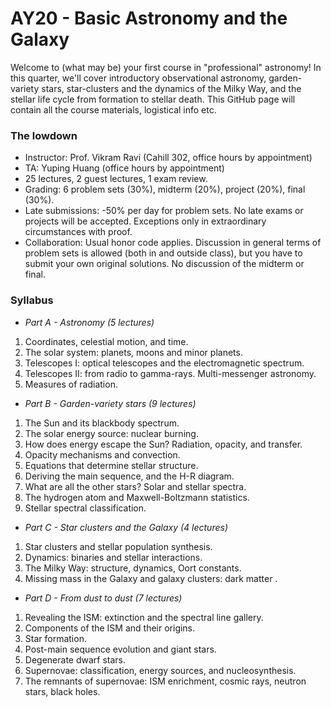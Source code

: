 # AY20 - Basic Astronomy and the Galaxy

Welcome to (what may be) your first course in "professional" astronomy! In this quarter, we'll cover introductory observational astronomy, garden-variety stars, star-clusters and the dynamics of the Milky Way, and the stellar life cycle from formation to stellar death. This GitHub page will contain all the course materials, logistical info etc. 

### The lowdown

* Instructor: Prof. Vikram Ravi (Cahill 302, office hours by appointment)
* TA: Yuping Huang (office hours by appointment)
* 25 lectures, 2 guest lectures, 1 exam review. 
* Grading: 6 problem sets (30%), midterm (20%), project (20%), final (30%). 
* Late submissions: -50% per day for problem sets. No late exams or projects will be accepted. Exceptions only in extraordinary  circumstances with proof. 
* Collaboration: Usual honor code applies. Discussion in general terms of problem sets is allowed (both in and outside class), but you have to submit your own original solutions. No discussion of the midterm or final.

### Syllabus

* _Part A - Astronomy (5 lectures)_
1. Coordinates, celestial motion, and time. 
2. The solar system: planets, moons and minor planets. 
3. Telescopes I: optical telescopes and the electromagnetic spectrum. 
4. Telescopes II: from radio to gamma-rays. Multi-messenger astronomy.
5. Measures of radiation. 

* _Part B - Garden-variety stars (9 lectures)_
1. The Sun and its blackbody spectrum.
2. The solar energy source: nuclear burning.
3. How does energy escape the Sun? Radiation, opacity, and transfer. 
4. Opacity mechanisms and convection. 
5. Equations that determine stellar structure.
6. Deriving the main sequence, and the H-R diagram.
7. What are all the other stars? Solar and stellar spectra.
8. The hydrogen atom and Maxwell-Boltzmann statistics.
9. Stellar spectral classification.

* _Part C - Star clusters and the Galaxy (4 lectures)_
1. Star clusters and stellar population synthesis.
2. Dynamics: binaries and stellar interactions.
3. The Milky Way: structure, dynamics, Oort constants.
4. Missing mass in the Galaxy and galaxy clusters: dark matter .

* _Part D - From dust to dust (7 lectures)_
1. Revealing the ISM: extinction and the spectral line gallery.
2. Components of the ISM and their origins.
3. Star formation. 
4. Post-main sequence evolution and giant stars.
5. Degenerate dwarf stars.
6. Supernovae: classification, energy sources, and nucleosynthesis.
7. The remnants of supernovae: ISM enrichment, cosmic rays, neutron stars, black holes. 
